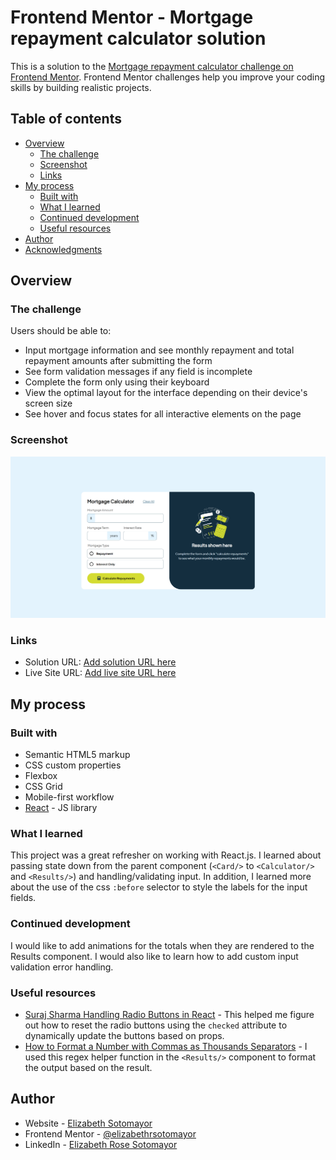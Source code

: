 # Frontend Mentor - Mortgage repayment calculator solution

This is a solution to the [Mortgage repayment calculator challenge on Frontend Mentor](https://www.frontendmentor.io/challenges/mortgage-repayment-calculator-Galx1LXK73). Frontend Mentor challenges help you improve your coding skills by building realistic projects.

## Table of contents

- [Overview](#overview)
  - [The challenge](#the-challenge)
  - [Screenshot](#screenshot)
  - [Links](#links)
- [My process](#my-process)
  - [Built with](#built-with)
  - [What I learned](#what-i-learned)
  - [Continued development](#continued-development)
  - [Useful resources](#useful-resources)
- [Author](#author)
- [Acknowledgments](#acknowledgments)

## Overview

### The challenge

Users should be able to:

- Input mortgage information and see monthly repayment and total repayment amounts after submitting the form
- See form validation messages if any field is incomplete
- Complete the form only using their keyboard
- View the optimal layout for the interface depending on their device's screen size
- See hover and focus states for all interactive elements on the page

### Screenshot

![](<./Screenshot%20(143).png>)

### Links

- Solution URL: [Add solution URL here](https://your-solution-url.com)
- Live Site URL: [Add live site URL here](https://your-live-site-url.com)

## My process

### Built with

- Semantic HTML5 markup
- CSS custom properties
- Flexbox
- CSS Grid
- Mobile-first workflow
- [React](https://reactjs.org/) - JS library

### What I learned

This project was a great refresher on working with React.js. I learned about passing state down from the parent component (`<Card/>` to `<Calculator/>` and `<Results/>`) and handling/validating input. In addition, I learned more about the use of the css `:before` selector to style the labels for the input fields.

### Continued development

I would like to add animations for the totals when they are rendered to the Results component. I would also like to learn how to add custom input validation error handling.

### Useful resources

- [Suraj Sharma Handling Radio Buttons in React](https://surajsharma.net/blog/react-handle-radio-buttons) - This helped me figure out how to reset the radio buttons using the `checked` attribute to dynamically update the buttons based on props.
- [How to Format a Number with Commas as Thousands Separators](https://stackoverflow.com/questions/2901102/how-to-format-a-number-with-commas-as-thousands-separators) - I used this regex helper function in the `<Results/>` component to format the output based on the result.

## Author

- Website - [Elizabeth Sotomayor](https://elizabethsotomayor.vercel.app/)
- Frontend Mentor - [@elizabethrsotomayor](https://www.frontendmentor.io/profile/elizabethrsotomayor)
- LinkedIn - [Elizabeth Rose Sotomayor](https://www.linkedin.com/in/elizabeth-rose-sotomayor/)
